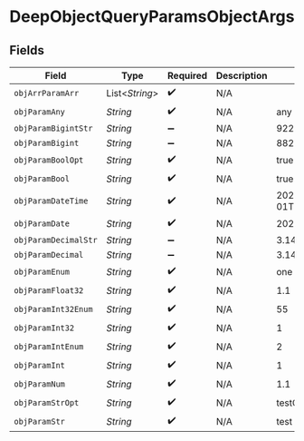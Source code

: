 # DeepObjectQueryParamsObjectArgs


## Fields

| Field                          | Type                           | Required                       | Description                    | Example                        |
| ------------------------------ | ------------------------------ | ------------------------------ | ------------------------------ | ------------------------------ |
| `objArrParamArr`               | List<*String*>                 | :heavy_check_mark:             | N/A                            |                                |
| `objParamAny`                  | *String*                       | :heavy_check_mark:             | N/A                            | any                            |
| `objParamBigintStr`            | *String*                       | :heavy_minus_sign:             | N/A                            | 9223372036854775808            |
| `objParamBigint`               | *String*                       | :heavy_minus_sign:             | N/A                            | 8821239038968084               |
| `objParamBoolOpt`              | *String*                       | :heavy_check_mark:             | N/A                            | true                           |
| `objParamBool`                 | *String*                       | :heavy_check_mark:             | N/A                            | true                           |
| `objParamDateTime`             | *String*                       | :heavy_check_mark:             | N/A                            | 2020-01-01T00:00:00.000000001Z |
| `objParamDate`                 | *String*                       | :heavy_check_mark:             | N/A                            | 2020-01-01                     |
| `objParamDecimalStr`           | *String*                       | :heavy_minus_sign:             | N/A                            | 3.14159265358979344719667586   |
| `objParamDecimal`              | *String*                       | :heavy_minus_sign:             | N/A                            | 3.141592653589793              |
| `objParamEnum`                 | *String*                       | :heavy_check_mark:             | N/A                            | one                            |
| `objParamFloat32`              | *String*                       | :heavy_check_mark:             | N/A                            | 1.1                            |
| `objParamInt32Enum`            | *String*                       | :heavy_check_mark:             | N/A                            | 55                             |
| `objParamInt32`                | *String*                       | :heavy_check_mark:             | N/A                            | 1                              |
| `objParamIntEnum`              | *String*                       | :heavy_check_mark:             | N/A                            | 2                              |
| `objParamInt`                  | *String*                       | :heavy_check_mark:             | N/A                            | 1                              |
| `objParamNum`                  | *String*                       | :heavy_check_mark:             | N/A                            | 1.1                            |
| `objParamStrOpt`               | *String*                       | :heavy_check_mark:             | N/A                            | testOptional                   |
| `objParamStr`                  | *String*                       | :heavy_check_mark:             | N/A                            | test                           |